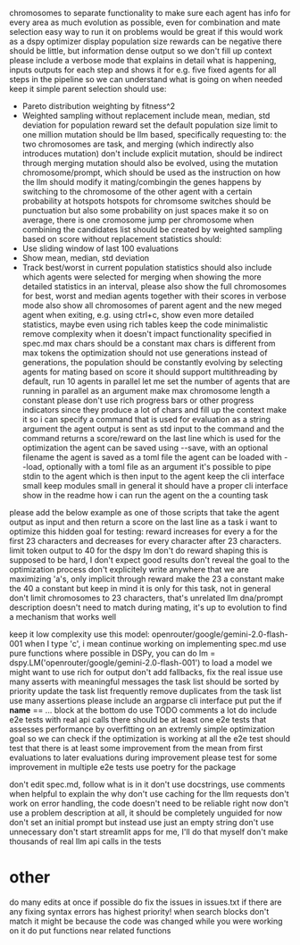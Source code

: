 chromosomes to separate functionality to make sure each agent has info for every area
as much evolution as possible, even for combination and mate selection
easy way to run it on problems
would be great if this would work as a dspy optimizer
display population size
rewards can be negative
there should be little, but information dense output so we don't fill up context
please include a verbose mode that explains in detail what is happening, inputs outputs for each step and shows it for e.g. five fixed agents for all steps in the pipeline so we can understand what is going on when needed
keep it simple
parent selection should use:
- Pareto distribution weighting by fitness^2 
- Weighted sampling without replacement
include mean, median, std deviation for population reward
set the default population size limit to one million
mutation should be llm based, specifically requesting to:
the two chromosomes are task,  and merging (which indirectly also introduces mutation)
don't include explicit mutation, should be indirect through merging
mutation should also be evolved, using the mutation chromosome/prompt, which should be used as the instruction on how the llm should modify it
mating/combingin the genes happens by switching to the chromosome of the other agent with a certain probability at hotspots
hotspots for chromsome switches should be punctuation but also some probability on just spaces
make it so on average, there is one cromosome jump per chromosome when combining 
the candidates list should be created by weighted sampling based on score without replacement
statistics should:
- Use sliding window of last 100 evaluations
- Show mean, median, std deviation
- Track best/worst in current population
statistics should also include which agents were selected for merging
when showing the more detailed statistics in an interval, please also show the full chromosomes for best, worst and median agents together with their scores
in verbose mode also show all chromosomes of parent agent and the new meged agent
when exiting, e.g. using ctrl+c, show even more detailed statistics, maybe even using rich tables
keep the code minimalistic
remove complexity when it doesn't impact functionality specified in spec.md
max chars should be a constant
max chars is different from max tokens
the optimization should not use generations
instead of generations, the population should be constantly evolving by selecting agents for mating based on score
it should support multithreading
by default, run 10 agents in parallel 
let me set the number of agents that are running in parallel as an argument
make max chromosome length a constant
please don't use rich progress bars or other progress indicators since they produce a lot of chars and fill up the context
make it so i can specify a command that is used for evaluation as a string argument
the agent output is sent as std input to the command and the command returns a score/reward on the last line which is used for the optimization
the agent can be saved using --save, with an optional filename
the agent is saved as a toml file
the agent can be loaded with --load, optionally with a toml file as an argument
it's possible to pipe stdin to the agent which is then input to the agent
keep the cli interface small
keep modules small in general
it should have a proper cli interface
show in the readme how i can run the agent on the a counting task

please add the below example as one of those scripts that take the agent output as input and then return a score on the last line
as a task i want to optimize this hidden goal for testing: reward increases for every a for the first 23 characters and decreases for every character after 23 characters. limit token output to 40 for the dspy lm
don't do reward shaping
this is supposed to be hard, I don't expect good results
don't reveal the goal to the optimization process
don't explicitely write anywhere that we are maximizing 'a's, only implicit through reward
make the 23 a constant
make the 40 a constant but keep in mind it is only for this task, not in general
don't limit chromosomes to 23 characters, that's unrelated
llm dna/prompt description doesn't need to match during mating, it's up to evolution to find a mechanism that works well


keep it low complexity
use this model: openrouter/google/gemini-2.0-flash-001
when I type 'c', i mean continue working on implementing spec.md
use pure functions where possible
in DSPy, you can do lm = dspy.LM('openrouter/google/gemini-2.0-flash-001') to load a model
we might want to use rich for output
don't add fallbacks, fix the real issue
use many asserts with meaningful messages
the task list should be sorted by priority
update the task list frequently
remove duplicates from the task list 
use many assertions 
please include an argparse cli interface
put put the if __name__ == ... block at the bottom
do use TODO comments a lot
do include e2e tests with real api calls
there should be at least one e2e tests that assesses performance by overfitting on an extremly simple optimization goal so we can check if the optimization is working at all 
the e2e test should test that there is at least some improvement from the mean from first evaluations to later evaluations during improvement
please test for some improvement in multiple e2e tests
use poetry for the package

don't edit spec.md, follow what is in it 
don't use docstrings, use comments when helpful to explain the why
don't use caching for the llm requests
don't work on error handling, the code doesn't need to be reliable right now
don't use a problem description at all, it should be completely unguided for now
don't set an initial prompt but instead use just an empty string 
don't use unnecessary 
don't start streamlit apps for me, I'll do that myself
don't make thousands of real llm api calls in the tests


# other
do many edits at once if possible 
do fix the issues in issues.txt if there are any
fixing syntax errors has highest priority!
when search blocks don't match it might be because the code was changed while you were working on it
do put functions near related functions
